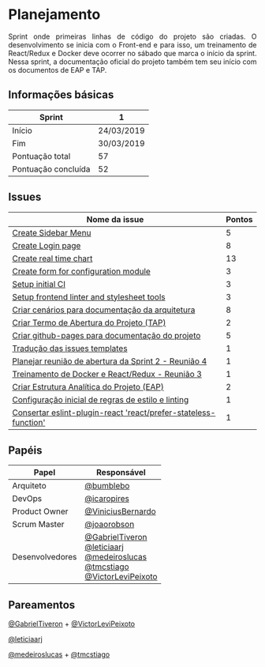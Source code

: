 # Planejamento

<p align="justify">
Sprint onde primeiras linhas de código do projeto são criadas. O desenvolvimento se inicia com o Front-end e para isso, um treinamento de React/Redux e Docker deve ocorrer no sábado que marca o início da sprint. Nessa sprint, a documentação oficial do projeto também tem seu início com os documentos de EAP e TAP.
</p>

## Informações básicas

|Sprint|1|
|-----|-----|
|Início|24/03/2019|
|Fim|30/03/2019|
|Pontuação total|57|
|Pontuação concluída|52|

## Issues

|Nome da issue|Pontos|
|-----|-----|
|[Create Sidebar Menu](https://github.com/fga-eps-mds/2019.1-unbrake/issues/7)|5|
|[Create Login page](https://github.com/fga-eps-mds/2019.1-unbrake/issues/8)|8|
|[Create real time chart](https://github.com/fga-eps-mds/2019.1-unbrake/issues/11)|13|
|[Create form for configuration module](https://github.com/fga-eps-mds/2019.1-unbrake/issues/9)|3|
|[Setup initial CI](https://github.com/fga-eps-mds/2019.1-unbrake/issues/13)|3|
|[Setup frontend linter and stylesheet tools](https://github.com/fga-eps-mds/2019.1-unbrake/issues/18)|3|
|[Criar cenários para documentação da arquitetura](https://github.com/fga-eps-mds/2019.1-unbrake/issues/20)|8|
|[Criar Termo de Abertura do Projeto (TAP)](https://github.com/fga-eps-mds/2019.1-unbrake/issues/22)|2|
|[Criar github-pages para documentação do projeto](https://github.com/fga-eps-mds/2019.1-unbrake/issues/24)|5|
|[Tradução das issues templates](https://github.com/fga-eps-mds/2019.1-unbrake/issues/25)|1|
|[Planejar reunião de abertura da Sprint 2 - Reunião 4](https://github.com/fga-eps-mds/2019.1-unbrake/issues/27)|1|
|[Treinamento de Docker e React/Redux - Reunião 3](https://github.com/fga-eps-mds/2019.1-unbrake/issues/28)|1|
|[Criar Estrutura Analítica do Projeto (EAP)](https://github.com/fga-eps-mds/2019.1-unbrake/issues/29)|2|
|[Configuração inicial de regras de estilo e linting](https://github.com/fga-eps-mds/2019.1-unbrake/issues/30)|1|
|[Consertar eslint-plugin-react 'react/prefer-stateless-function'](https://github.com/fga-eps-mds/2019.1-unbrake/issues/35)|1|

## Papéis

|Papel|Responsável|
|-----|-----|
|Arquiteto|[@bumblebo](https://github.com/Bumbleblo)|
|DevOps|[@icaropires](https://github.com/icaropires)|
|Product Owner|[@ViniciusBernardo](https://github.com/ViniciusBernardo)|
|Scrum Master|[@joaorobson](https://github.com/joaorobson)|
|Desenvolvedores | [@GabrielTiveron](https://github.com/GabrielTiveron)</br>[@leticiaarj](https://github.com/leticiaarj)</br>[@medeiroslucas](https://github.com/medeiroslucas)</br>[@tmcstiago](https://github.com/tmcstiago)</br>[@VictorLeviPeixoto](https://github.com/VictorLeviPeixoto)|

## Pareamentos 

[@GabrielTiveron](https://github.com/GabrielTiveron) + [@VictorLeviPeixoto](https://github.com/VictorLeviPeixoto)

[@leticiaarj](https://github.com/leticiaarj) 

[@medeiroslucas](https://github.com/medeiroslucas) + [@tmcstiago](https://github.com/tmcstiago)

